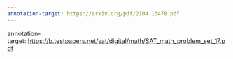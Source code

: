 ```yaml
---
annotation-target: https://arxiv.org/pdf/2104.13478.pdf
---
```

annotation-target::https://b.testpapers.net/sat/digital/math/SAT_math_problem_set_17.pdf
